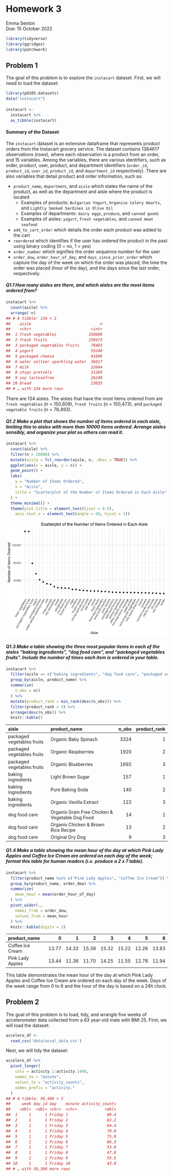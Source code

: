 Homework 3
================
Emma Sexton <br>
Due: 15 October 2022

``` r
library(tidyverse)
library(ggridges)
library(patchwork)
```

## Problem 1

The goal of this problem is to explore the `instacart` dataset. First,
we will need to load the dataset:

``` r
library(p8105.datasets)
data("instacart")

instacart <- 
  instacart %>% 
  as_tibble(instacart)
```

#### Summary of the Dataset

The `instacart` dataset is an extensive dataframe that represents
product orders from the Instacart grocery service. The dataset contains
1384617 observations (rows), where each observation is a product from an
order, and 15 variables. Among the variables, there are various
identifiers, such as order, product, user, product, and department
identifiers (`order_id`, `product_id`, `user_id`, `product_id`, and
`department_id` respectively). There are also variables that detail
product and order information, such as:

-   `product_name`, `department`, and `aisle` which states the name of
    the product, as well as the department and aisle where the product
    is located
    -   Examples of products: `Bulgarian Yogurt`,
        `Organice Celery Hearts`, and
        `Lightly Smoked Sardines in Olive Oil`
    -   Examples of departments: `dairy eggs`, `produce`, and
        `canned goods`
    -   Examples of aisles: `yogurt`, `fresh vegetables`, and
        `canned meat seafood`
-   `add_to_cart_order` which details the order each product was added
    to the cart
-   `reordered` which identifies if the user has ordered the product in
    the past using binary coding (0 = no, 1 = yes)
-   `order_number` which signifies the order sequence number for the
    user
-   `order_dow`, `order_hour_of_day`, and `days_since_prior_order` which
    capture the day of the week on which the order was placed, the time
    the order was placed (hour of the day), and the days since the last
    order, respectively.

#### *Q1.1 How many aisles are there, and which aisles are the most items ordered from?*

``` r
instacart %>% 
  count(aisle) %>% 
  arrange(-n)
## # A tibble: 134 × 2
##    aisle                              n
##    <chr>                          <int>
##  1 fresh vegetables              150609
##  2 fresh fruits                  150473
##  3 packaged vegetables fruits     78493
##  4 yogurt                         55240
##  5 packaged cheese                41699
##  6 water seltzer sparkling water  36617
##  7 milk                           32644
##  8 chips pretzels                 31269
##  9 soy lactosefree                26240
## 10 bread                          23635
## # … with 124 more rows
```

There are 134 aisles. The aisles that have the most items ordered from
are `fresh vegetables` (n = 150,609), `fresh fruits` (n = 150,473), and
`packaged vegetable fruits` (n = 78,493).

#### *Q1.2 Make a plot that shows the number of items ordered in each aisle, limiting this to aisles with more than 10000 items ordered. Arrange aisles sensibly, and organize your plot so others can read it.*

``` r
instacart %>% 
  count(aisle) %>% 
  filter(n > 10000) %>% 
  mutate(aisle = fct_reorder(aisle, n, .desc = TRUE)) %>% 
  ggplot(aes(x = aisle, y = n)) +
  geom_point() +
  labs(
    y = "Number of Items Ordered",
    x = "Aisle",
    title = "Scatterplot of the Number of Items Ordered in Each Aisle"
  ) +
  theme_minimal() +
  theme(plot.title = element_text(hjust = 0.5),
    axis.text.x = element_text(angle = 60, hjust = 1))
```

![](p8105_hw3_els2250_files/figure-gfm/unnamed-chunk-4-1.png)<!-- -->

#### *Q1.3 Make a table showing the three most popular items in each of the aisles “baking ingredients”, “dog food care”, and “packaged vegetables fruits”. Include the number of times each item is ordered in your table.*

``` r
instacart %>% 
  filter(aisle == c("baking ingredients", "dog food care", "packaged vegetables fruits")) %>% 
  group_by(aisle, product_name) %>% 
  summarize(
    n_obs = n()
  ) %>% 
  mutate(product_rank = min_rank(desc(n_obs))) %>% 
  filter(product_rank < 4) %>% 
  arrange(desc(n_obs)) %>% 
  knitr::kable()
```

| aisle                      | product_name                                    | n_obs | product_rank |
|:---------------------------|:------------------------------------------------|------:|-------------:|
| packaged vegetables fruits | Organic Baby Spinach                            |  3324 |            1 |
| packaged vegetables fruits | Organic Raspberries                             |  1920 |            2 |
| packaged vegetables fruits | Organic Blueberries                             |  1692 |            3 |
| baking ingredients         | Light Brown Sugar                               |   157 |            1 |
| baking ingredients         | Pure Baking Soda                                |   140 |            2 |
| baking ingredients         | Organic Vanilla Extract                         |   122 |            3 |
| dog food care              | Organix Grain Free Chicken & Vegetable Dog Food |    14 |            1 |
| dog food care              | Organix Chicken & Brown Rice Recipe             |    13 |            2 |
| dog food care              | Original Dry Dog                                |     9 |            3 |

#### *Q1.4 Make a table showing the mean hour of the day at which Pink Lady Apples and Coffee Ice Cream are ordered on each day of the week; format this table for human readers (i.e. produce a 2 x 7 table).*

``` r
instacart %>% 
  filter(product_name %in% c("Pink Lady Apples", "Coffee Ice Cream")) %>% 
  group_by(product_name, order_dow) %>% 
  summarize(
    mean_hour = mean(order_hour_of_day)
  ) %>% 
  pivot_wider(., 
    names_from = order_dow,
    values_from = mean_hour
  ) %>% 
  knitr::kable(digits = 2)
```

| product_name     |     0 |     1 |     2 |     3 |     4 |     5 |     6 |
|:-----------------|------:|------:|------:|------:|------:|------:|------:|
| Coffee Ice Cream | 13.77 | 14.32 | 15.38 | 15.32 | 15.22 | 12.26 | 13.83 |
| Pink Lady Apples | 13.44 | 11.36 | 11.70 | 14.25 | 11.55 | 12.78 | 11.94 |

This table demonstrates the mean hour of the day at which Pink Lady
Apples and Coffee Ice Cream are ordered on each day of the week. Days of
the week range from 0 to 6 and the hour of the day is based on a 24h
clock.

## Problem 2

The goal of this problem is to load, tidy, and wrangle five weeks of
accelerometer data collected from a 63 year-old male with BMI 25. First,
we will load the dataset:

``` r
accelero_df <- 
  read_csv('data/accel_data.csv')
```

Next, we will tidy the dataset:

``` r
accelero_df %>% 
  pivot_longer(
    cols = activity.1:activity.1440,
    names_to = "minute",
    values_to = "activity_counts",
    names_prefix = "activity."
  )
## # A tibble: 50,400 × 5
##     week day_id day    minute activity_counts
##    <dbl>  <dbl> <chr>  <chr>            <dbl>
##  1     1      1 Friday 1                 88.4
##  2     1      1 Friday 2                 82.2
##  3     1      1 Friday 3                 64.4
##  4     1      1 Friday 4                 70.0
##  5     1      1 Friday 5                 75.0
##  6     1      1 Friday 6                 66.3
##  7     1      1 Friday 7                 53.8
##  8     1      1 Friday 8                 47.8
##  9     1      1 Friday 9                 55.5
## 10     1      1 Friday 10                43.0
## # … with 50,390 more rows
```
